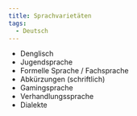 ```yaml
---
title: Sprachvarietäten
tags:
  - Deutsch
---
```

- Denglisch
- Jugendsprache
- Formelle Sprache / Fachsprache
- Abkürzungen (schriftlich)
- Gamingsprache
- Verhandlungssprache
- Dialekte